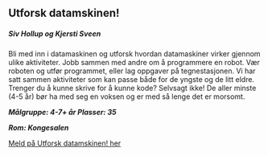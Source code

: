 ## Utforsk datamskinen!
##### Siv Hollup og Kjersti Sveen

Bli med inn i datamaskinen og utforsk hvordan datamaskiner virker gjennom ulike aktiviteter. Jobb sammen med andre om å programmere en robot. Vær roboten og utfør programmet, eller lag oppgaver på tegnestasjonen. Vi har satt sammen aktiviteter som kan passe både for de yngste og de litt eldre. Trenger du å kunne skrive for å kunne kode? Selvsagt ikke! De aller minste (4-5 år) bør ha med seg en voksen og er med så lenge det er morsomt. 

***Målgruppe: 4-7+ år      Plasser: 35***

***Rom: Kongesalen***

[Meld på Utforsk datamskinen! her](https://boosterconf.ticketco.events/no/nb/e/utforsk_datamskinen_2023)